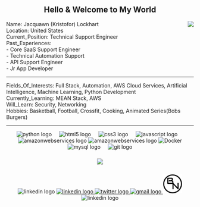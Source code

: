 <h2 align="center">Hello & Welcome to My World</h2>

<div >
  <img align="right" src="https://38.media.tumblr.com/c35d10f5f0b3bccbca68c10d04f3f82e/tumblr_nhh4oseIdl1so18vqo1_500.gif"  />
</div>


<p>Name: Jacquawn (Kristofor) Lockhart<br>Location: United States<br>Current_Position: Technical Support Engineer<br>Past_Experiences: <br>  - Core SaaS Support Engineer<br>  - Technical Automation Support<br>  - API Support Engineer<br> - Jr App Developer<br> <hr>Fields_Of_Interests: Full Stack, Automation, AWS Cloud Services, Artificial Intelligence, Machine Learning, Python Development<br>Currently_Learning: MEAN Stack, AWS<br>Will_Learn: Security, Networking<br>Hobbies: Basketball, Football, Crossfit, Cooking, Animated Series(Bobs Burgers)</p>

<hr>


<div align="center" height = "300">
  <img src="https://cdn.jsdelivr.net/gh/devicons/devicon/icons/python/python-original.svg" height="40" alt="python logo"  />
  <img width="12" />
  <img src="https://cdn.jsdelivr.net/gh/devicons/devicon/icons/html5/html5-original.svg" height="40" alt="html5 logo"  />
  <img width="12" />
  <img src="https://cdn.jsdelivr.net/gh/devicons/devicon/icons/css3/css3-original.svg" height="40" alt="css3 logo"  />
  <img width="12" />
  <img src="https://cdn.jsdelivr.net/gh/devicons/devicon/icons/javascript/javascript-original.svg" height="40" alt="javascript logo"  />
  <img width="12" />
  <img src="https://lh4.googleusercontent.com/13nzMeEhPoDfAJtkQroK0264slif2WOWSYHBT8ahDOxX8jASpnbAHJdseGUb2y8nQ5HAfQskJOImC1a15U5bv6r7_y5FFHFhhPp2VRBhnavS0wQC3W56l2Djn1eut-FsGr9F9sDtLAtUmGuF8YaaXf2SX8_gF3iKJ-SyMtGufoLHNnbMlDsqXB_BkA" height="40" width="50" alt="amazonwebservices logo"  
  <img width="12" />
  <img src="https://cloudfalcon.io/assets/images/AWS-CloudPractitioner-e59f9abb2c52fad10c92a643498ffaa6.png" height="40" width="50" alt="amazonwebservices logo"  
  <img width="12" />
  <img src="https://percona.com/blog/wp-content/uploads/2016/01/homepage-docker-logo.png" height="40" width="50" alt="Docker"  
  <img width="12" />
  <img src="https://cdn.jsdelivr.net/gh/devicons/devicon/icons/mysql/mysql-original.svg" height="40" alt="mysql logo"  />
  <img width="12" />
  <img src="https://cdn.jsdelivr.net/gh/devicons/devicon/icons/git/git-original.svg" height="40" alt="git logo"  />
</div>

###

<!--<div align="center">
  <img src="https://github-readme-stats.vercel.app/api?username=kristoforL&hide_title=true&hide_rank=true&show_icons=true&include_all_commits=true&count_private=true&disable_animations=false&theme=dracula&locale=en&hide_border=false&order=1" height="150" alt="stats graph"  />
  <img src="https://github-readme-stats.vercel.app/api/top-langs?username=kristoforL&locale=en&hide_title=false&layout=compact&card_width=320&langs_count=5&theme=dracula&hide_border=false&order=2" height="150" alt="languages graph"  />
  <img src="https://github-readme-activity-graph.vercel.app/graph?username=kristoforL&radius=16&theme=dracula&area=true&order=5&line=C4A8FF&bg_color=000000&area_color=C4A8FF" height="300" alt="activity-graph graph"  />
</div> -->

###

<div align="center">
  <img height="400" src="https://qph.cf2.quoracdn.net/main-qimg-a6c2d107621e5de9d0635aef62603468"  />
</div>

###

<div align = "center">
  <img src="https://static-00.iconduck.com/assets.00/left-hand-pointing-right-dark-skin-tone-emoji-1024x645-cv51p1fy.png" width="52" height="40" alt="linkedin logo"  />
  
  <a href="https://www.linkedin.com/in/jklockhart/" target="_blank()">
    <img src="https://raw.githubusercontent.com/maurodesouza/profile-readme-generator/master/src/assets/icons/social/linkedin/default.svg" width="52" height="40" alt="linkedin logo"  />
  </a>
  <a href="https://twitter.com/The_BigNerd" target="_blank()">
    <img src="https://raw.githubusercontent.com/maurodesouza/profile-readme-generator/master/src/assets/icons/social/twitter/default.svg" width="52" height="40" alt="twitter logo"  />
  </a>
  <a href="mailto:kristoforlockhart@gmail.com" target="_blank()">
    <img src="https://raw.githubusercontent.com/maurodesouza/profile-readme-generator/master/src/assets/icons/social/gmail/default.svg" width="52" height="40" alt="gmail logo"  />
  </a>
  <a href="https://www.instagram.com/the_big_nerd_llc/" target="_blank()>
    <img src="https://raw.githubusercontent.com/maurodesouza/profile-readme-generator/master/src/assets/icons/social/instagram/default.svg" width="52" height="40" alt="instagram logo"/>
  </a>
 <a href="http://www.thebignerdllc.com/index.html" target="_blank()">
    <img src="BigNerd.png" width="52" height="52" alt="The Big Nerd"  />
  </a>
  
  <img src="https://static-00.iconduck.com/assets.00/right-hand-pointing-left-dark-skin-tone-emoji-1024x645-5mvgoe2l.png" width="52" height="40" alt="linkedin logo"  />
  
</div>

###
